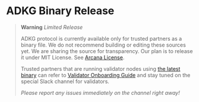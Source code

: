 # ADKG Binary Release

> **Warning** *Limited Release*
>
> ADKG protocol is currently available only for trusted partners as a binary file.  We do not recommend building or editing these sources yet. We are sharing the source for transparency. Our plan is to release it under MIT License. See [Arcana License](https://github.com/arcana-network/license/blob/main/LICENSE.md).
>
> Trusted partners that are running validator nodes using [the latest binary](https://github.com/arcana-network/adkg/releases) can refer to [Validator Onboarding Guide](https://docs.arcana.network/validator_intro.html) and stay tuned on the special Slack channel for validators. 
>
> *Please report any issues immediately on the channel right away!*
